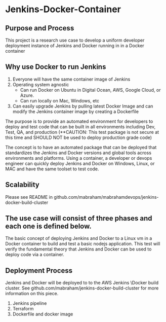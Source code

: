 # Jenkins-Docker-Container

## Purpose and Process

This project is a research use case to develop a uniform developer deployment instance of Jenkins and Docker running in in a Docker container

## Why use Docker to run Jenkins

1. Everyone will have the same container image of Jenkins
2. Operating system agnostic 
      - Can run Docker on Ubuntu in Digital Ocean, AWS, Google Cloud, or Azure. 
      - Can run locally on Mac, Windows, etc
3. Can easily upgrade Jenkins by pulling latest Docker Image and can modify the Jenkins container image by creating a Dockerfile

The purpose is to provide an automated environment for developers to deploy and test code that can be built in all environments including Dev, Test, QA, and production (**CAUTION: This test package is not secure at this time and SHOULD NOT be used to deploy production grade code)

The concept is to have an automated package that can be deployed that standardizes the Jenkins and Docker versions and global tools across environments and platforms. Using a container, a developer or devops engineer can quickly deploy Jenkins and Docker on Windows, Linux, or MAC and have the same toolset to test code.

## Scalability

Please see README in github.com/mabraham/mabrahamdevops/jenkins-docker-build-cluster

## The use case will consist of three phases and each one is defined below.

The basic concept of deploying Jenkins and Docker to a Linux vm in a Docker container to build and test a basic nodejs application. This test will verify the fundamental theory that Jenkins and Docker can be used to deploy code via a container.

## Deployment Process

Jenkins and Docker will be deployed to to the AWS Jenkins \Docker build cluster.  See github.com/mabraham/jenkins-docker-build-cluster for more information on this piece.

 1. Jenkins pipeline
 2. Terraform
 3. Dockerfile and docker image

